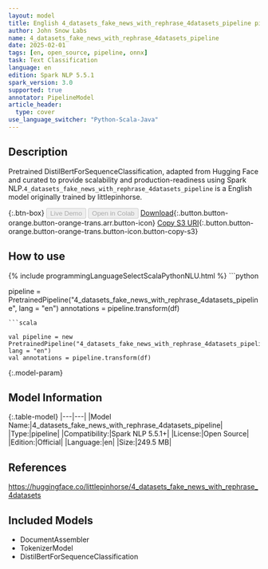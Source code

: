 ```yaml
---
layout: model
title: English 4_datasets_fake_news_with_rephrase_4datasets_pipeline pipeline DistilBertForSequenceClassification from littlepinhorse
author: John Snow Labs
name: 4_datasets_fake_news_with_rephrase_4datasets_pipeline
date: 2025-02-01
tags: [en, open_source, pipeline, onnx]
task: Text Classification
language: en
edition: Spark NLP 5.5.1
spark_version: 3.0
supported: true
annotator: PipelineModel
article_header:
  type: cover
use_language_switcher: "Python-Scala-Java"
---
```


## Description

Pretrained DistilBertForSequenceClassification, adapted from Hugging Face and curated to provide scalability and production-readiness using Spark NLP.`4_datasets_fake_news_with_rephrase_4datasets_pipeline` is a English model originally trained by littlepinhorse.

{:.btn-box}
<button class="button button-orange" disabled>Live Demo</button>
<button class="button button-orange" disabled>Open in Colab</button>
[Download](https://s3.amazonaws.com/auxdata.johnsnowlabs.com/public/models/4_datasets_fake_news_with_rephrase_4datasets_pipeline_en_5.5.1_3.0_1738411876544.zip){:.button.button-orange.button-orange-trans.arr.button-icon}
[Copy S3 URI](s3://auxdata.johnsnowlabs.com/public/models/4_datasets_fake_news_with_rephrase_4datasets_pipeline_en_5.5.1_3.0_1738411876544.zip){:.button.button-orange.button-orange-trans.button-icon.button-copy-s3}

## How to use



<div class="tabs-box" markdown="1">
{% include programmingLanguageSelectScalaPythonNLU.html %}
```python

pipeline = PretrainedPipeline("4_datasets_fake_news_with_rephrase_4datasets_pipeline", lang = "en")
annotations =  pipeline.transform(df)   

```
```scala

val pipeline = new PretrainedPipeline("4_datasets_fake_news_with_rephrase_4datasets_pipeline", lang = "en")
val annotations = pipeline.transform(df)

```
</div>

{:.model-param}
## Model Information

{:.table-model}
|---|---|
|Model Name:|4_datasets_fake_news_with_rephrase_4datasets_pipeline|
|Type:|pipeline|
|Compatibility:|Spark NLP 5.5.1+|
|License:|Open Source|
|Edition:|Official|
|Language:|en|
|Size:|249.5 MB|

## References

https://huggingface.co/littlepinhorse/4_datasets_fake_news_with_rephrase_4datasets

## Included Models

- DocumentAssembler
- TokenizerModel
- DistilBertForSequenceClassification